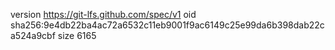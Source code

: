 version https://git-lfs.github.com/spec/v1
oid sha256:9e4db22ba4ac72a6532c11eb9001f9ac6149c25e99da6b398dab22ca524a9cbf
size 6165
